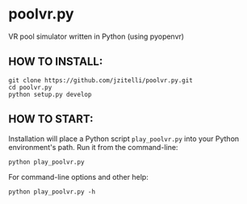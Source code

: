 # poolvr.py

VR pool simulator written in Python (using pyopenvr)


## HOW TO INSTALL:

```
git clone https://github.com/jzitelli/poolvr.py.git
cd poolvr.py
python setup.py develop
```


## HOW TO START:

Installation will place a Python script `play_poolvr.py` into your Python environment's path.  Run it from the command-line:

```
python play_poolvr.py
```

For command-line options and other help:

```
python play_poolvr.py -h
```
